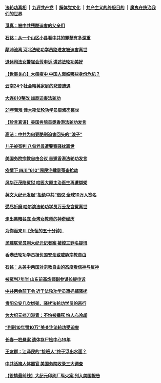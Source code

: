 

####  [法轮功真相](../../../../basic/blob/master/README.md?t=06221101) &nbsp;|&nbsp; [九评共产党](../../../../9ping.md/blob/master/README.md?t=06221101) &nbsp;|&nbsp; [解体党文化](../../../../jtdwh.md/blob/master/README.md?t=06221101)  &nbsp;|&nbsp; [共产主义的终极目的](../../../../gczydzjmd.md/blob/master/README.md?t=06221101) &nbsp;|&nbsp; [魔鬼在统治我们的世界](../../../../mgztzwmdsj.md/blob/master/README.md?t=06221101) 

#### [觅真：被中共残酷迫害的父亲们](../pages/prog424/a102876156.md?t=06221101) 

#### [石铭：从一个山区小县看中共的罪孽有多深重](../pages/prog424/a102876150.md?t=06221101) 

#### [颠沛流离 河北法轮功学员路进友被迫害离世](../pages/prog424/a102875543.md?t=06221101) 

#### [退休司法女警崔会芳申诉 讲述法轮功美好](../pages/prog424/a102875416.md?t=06221101) 

#### [【世事关心】大瘟疫中 中国人面临哪些身份危机？](../pages/prog424/a102874644.md?t=06221101) 

#### [云南24个社会精英家庭的悲苦遭遇](../pages/prog424/a102874714.md?t=06221101) 

#### [大连610整改 加剧迫害法轮功](../pages/prog424/a102874147.md?t=06221101) 

#### [21年苦难 佳木斯法轮功学员周淑杰离世](../pages/prog424/a102873864.md?t=06221101) 

#### [【珍言真语】美国务院首邀香港法轮功发言](../pages/prog424/a102872871.md?t=06221101) 

#### [高洁：中共为何要酷刑迫害回头的“浪子”](../pages/prog424/a102872551.md?t=06221101) 

#### [儿子被冤判 八旬老母遭警察骚扰离世](../pages/prog424/a102872174.md?t=06221101) 

#### [美国务院宗教自由会议 首邀香港法轮功发言](../pages/prog424/a102872317.md?t=06221101) 

#### [疫情下 四川“610”闯民宅肆意蒐查抢劫](../pages/prog424/a102872137.md?t=06221101) 

#### [风华正茂陷冤狱 哈医大原主治医生再遭绑架](../pages/prog424/a102872059.md?t=06221101) 

#### [英文大纪元发起“拒绝中共”倡议 全球10万人签名](../pages/prog424/a102871657.md?t=06221101) 

#### [受尽折磨 哈尔滨法轮功学员万云龙含冤离世](../pages/prog424/a102871320.md?t=06221101) 

#### [走出黑暗谷底 台湾女教师的神奇经历](../pages/prog424/a102871310.md?t=06221101) 

#### [为你而来 II【永恒的五十分钟】](../pages/prog424/a102865179.md?t=06221101) 

#### [民建联党员刺大纪元记者案 被控三罪名提讯](../pages/prog424/a102871169.md?t=06221101) 

#### [香港法轮功学员担忧国安法或威胁宗教自由](../pages/prog424/a102871017.md?t=06221101) 

#### [石铭：从美中两国对宗教自由的态度看信神与反神](../pages/prog424/a102870822.md?t=06221101) 

#### [被冤判7年半 山东前高炮师副参谋长提申诉](../pages/prog424/a102870742.md?t=06221101) 

#### [中共两会前下令 近千法轮功学员遭抓捕骚扰](../pages/prog424/a102870712.md?t=06221101) 

#### [贵阳公安几次绑架、骚扰法轮功学员的恶行](../pages/prog424/a102869179.md?t=06221101) 

#### [为大纪元挡刀港青：不怕被捅死 怕人心冷却](../pages/prog424/a102870231.md?t=06221101) 

#### [“判刑10年罚10万”美关注法轮功受迫害](../pages/prog424/a102870102.md?t=06221101) 

#### [长春一桩悬案 遗体存尸检中心16年](../pages/prog424/a102869995.md?t=06221101) 

#### [王友群：江泽民的“接班人”终于浮出水面？](../pages/prog424/a102870047.md?t=06221101) 

#### [中共活摘人体器官 美国务院收录三大调查](../pages/prog424/a102869803.md?t=06221101) 

#### [【役情最前线】大纪元印刷厂纵火案 列入美国报告](../pages/prog424/a102869800.md?t=06221101) 


